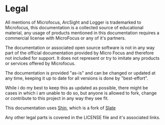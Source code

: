# Legal

All mentions of Microfocus, ArcSight and Logger is trademarked to Microfocus, this documentation is a collected source of educational material, any usage of products mentioned in this documentation requires a commercial license with MicroFocus or any of it's partners.

The documentation or associated open source software is not in any way part of the official documentation provided by Micro Focus and therefore not included for support. It does not represent or try to imitate any products or services offered by Microfocus.

The documentation is provided "as-is" and can be changed or updated at any time, keeping it up to date for all versions is done by "best-effort".

While i do my best to keep this as updated as possible, there might be cases in which i am unable to do so, but anyone is allowed to fork, change or contribute to this project in any way they see fit.

This documentation uses [Shin](https://github.com/Mermade/shins), which is a fork of [Slate](https://github.com/lord/slate)

Any other legal parts is covered in the LICENSE file and it's associated links.